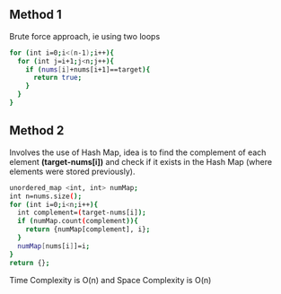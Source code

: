 ## Method 1
Brute force approach, ie using two loops
```bash
for (int i=0;i<(n-1);i++){
  for (int j=i+1;j<n;j++){
    if (nums[i]+nums[i+1]==target){
      return true;
    }
  }
}
```


## Method 2
Involves the use of Hash Map, idea is to find the complement of each element **(target-nums[i])** and check if it exists in the Hash Map (where elements were stored previously).
```bash
unordered_map <int, int> numMap;
int n=nums.size();
for (int i=0;i<n;i++){
  int complement=(target-nums[i]);
  if (numMap.count(complement)){
    return {numMap[complement], i};
  }
  numMap[nums[i]]=i;
}
return {};
```
Time Complexity is O(n) and Space Complexity is O(n)
